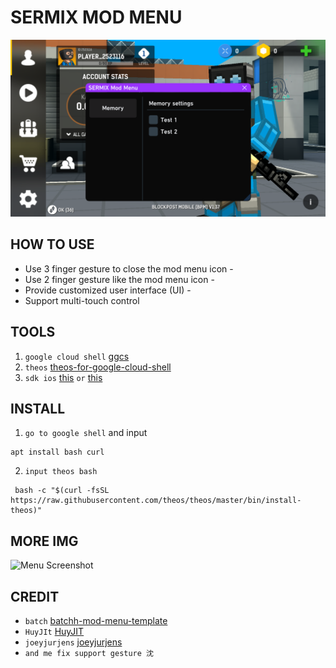 # SERMIX MOD MENU

![Menu Screenshot](0C7147F4-5081-45BC-92DB-CD21689D303D.png)

## HOW TO USE
- Use 3 finger gesture to close the mod menu icon -
- Use 2 finger gesture like the mod menu icon -
- Provide customized user interface (UI) -
- Support multi-touch control

## TOOLS
1. `google cloud shell` [ggcs](https://shell.cloud.google.com/?pli=1&show=ide%2Cterminal)
2. `theos` [theos-for-google-cloud-shell](https://theos.dev/docs/installation-linux)
3. `sdk ios` [this](https://github.com/xybp888/iOS-SDKs) `or` [this](https://github.com/theos/sdks)

## INSTALL
1. `go to google shell` and input
```
apt install bash curl
```
2. `input theos bash`
```
 bash -c "$(curl -fsSL https://raw.githubusercontent.com/theos/theos/master/bin/install-theos)"
```

## MORE IMG
![Menu Screenshot](path_to_your_image.png)

## CREDIT 
- `batch` [batchh-mod-menu-template](https://iosgods.com/topic/182814-theos-batchh-mod-menu-template-162-il2cpp-imgui/)
- `HuyJIt` [HuyJIT](https://github.com/34306/HuyJIT-ModMenu)
- `joeyjurjens` [joeyjurjens](https://github.com/joeyjurjens/iOS-Mod-Menu-Template-for-Theos)
- `and me fix support gesture 沈`

